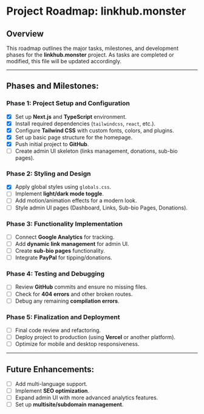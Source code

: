 # Project Roadmap: linkhub.monster

## Overview
This roadmap outlines the major tasks, milestones, and development phases for the **linkhub.monster** project. As tasks are completed or modified, this file will be updated accordingly.

---

## Phases and Milestones:

### Phase 1: Project Setup and Configuration
- [x] Set up **Next.js** and **TypeScript** environment.
- [x] Install required dependencies (`tailwindcss`, `react`, etc.).
- [x] Configure **Tailwind CSS** with custom fonts, colors, and plugins.
- [x] Set up basic page structure for the homepage.
- [x] Push initial project to **GitHub**.
- [ ] Create admin UI skeleton (links management, donations, sub-bio pages).

### Phase 2: Styling and Design
- [x] Apply global styles using `globals.css`.
- [ ] Implement **light/dark mode toggle**.
- [ ] Add motion/animation effects for a modern look.
- [ ] Style admin UI pages (Dashboard, Links, Sub-bio Pages, Donations).

### Phase 3: Functionality Implementation
- [ ] Connect **Google Analytics** for tracking.
- [ ] Add **dynamic link management** for admin UI.
- [ ] Create **sub-bio pages** functionality.
- [ ] Integrate **PayPal** for tipping/donations.

### Phase 4: Testing and Debugging
- [ ] Review **GitHub** commits and ensure no missing files.
- [ ] Check for **404 errors** and other broken routes.
- [ ] Debug any remaining **compilation errors**.

### Phase 5: Finalization and Deployment
- [ ] Final code review and refactoring.
- [ ] Deploy project to production (using **Vercel** or another platform).
- [ ] Optimize for mobile and desktop responsiveness.

---

## Future Enhancements:
- [ ] Add multi-language support.
- [ ] Implement **SEO optimization**.
- [ ] Expand admin UI with more advanced analytics features.
- [ ] Set up **multisite/subdomain management**.
